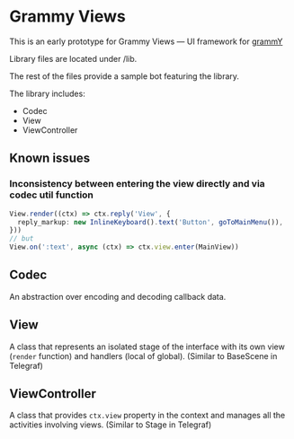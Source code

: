 # Grammy Views

This is an early prototype for Grammy Views — UI framework for [grammY](https://grammy.dev)

Library files are located under /lib.

The rest of the files provide a sample bot featuring the library.

The library includes:
- Codec
- View
- ViewController

## Known issues
### Inconsistency between entering the view directly and via codec util function

```ts
View.render((ctx) => ctx.reply('View', {
  reply_markup: new InlineKeyboard().text('Button', goToMainMenu()),
}))
// but
View.on(':text', async (ctx) => ctx.view.enter(MainView))
```

## Codec

An abstraction over encoding and decoding callback data.

## View

A class that represents an isolated stage of the interface with its own view (`render` function) and handlers (local of global). (Similar to BaseScene in Telegraf)

## ViewController

A class that provides `ctx.view` property in the context and manages all the activities involving views. (Similar to Stage in Telegraf)
